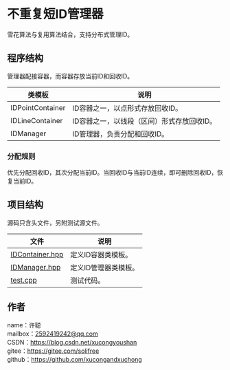 # 不重复短ID管理器
雪花算法与复用算法结合，支持分布式管理ID。

## 程序结构
管理器配接容器，而容器存放当前ID和回收ID。

类模板|说明
-|-
IDPointContainer|ID容器之一，以点形式存放回收ID。
IDLineContainer|ID容器之一，以线段（区间）形式存放回收ID。
IDManager|ID管理器，负责分配和回收ID。

### 分配规则
优先分配回收ID，其次分配当前ID。当回收ID与当前ID连续，即可删除回收ID，恢复当前ID。

## 项目结构
源码只含头文件，另附测试源文件。

文件|说明
-|-
[IDContainer.hpp](IDContainer.hpp)|定义ID容器类模板。
[IDManager.hpp](IDManager.cpp)|定义ID管理器类模板。
[test.cpp](test.cpp)|测试代码。

## 作者
name：许聪  
mailbox：2592419242@qq.com  
CSDN：https://blog.csdn.net/xucongyoushan  
gitee：https://gitee.com/solifree  
github：https://github.com/xucongandxuchong
